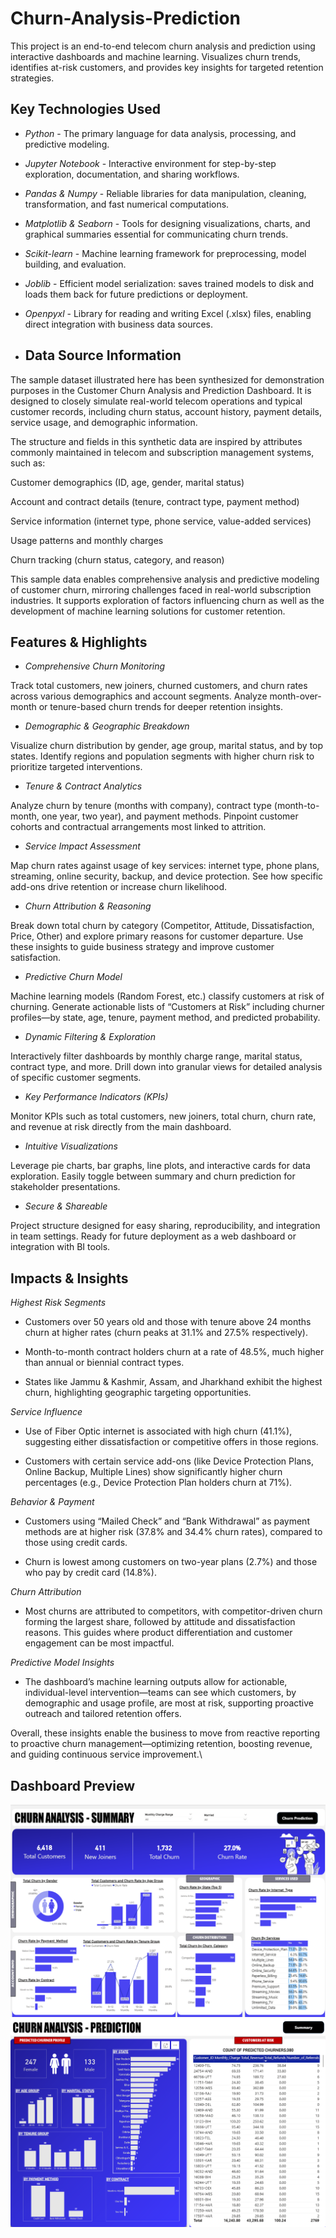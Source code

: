 # Churn-Analysis-Prediction
This project is an end-to-end telecom churn analysis and prediction using interactive dashboards and machine learning. Visualizes churn trends, identifies at-risk customers, and provides key insights for targeted retention strategies.

## Key Technologies Used

- *Python* - The primary language for data analysis, processing, and predictive modeling.

- *Jupyter Notebook* - Interactive environment for step-by-step exploration, documentation, and sharing workflows.

- *Pandas & Numpy* - Reliable libraries for data manipulation, cleaning, transformation, and fast numerical computations.

- *Matplotlib & Seaborn* - Tools for designing visualizations, charts, and graphical summaries essential for communicating churn trends.

- *Scikit-learn* - Machine learning framework for preprocessing, model building, and evaluation.

- *Joblib* - Efficient model serialization: saves trained models to disk and loads them back for future predictions or deployment.

- *Openpyxl* - Library for reading and writing Excel (.xlsx) files, enabling direct integration with business data sources.

- ## Data Source Information

 The sample dataset illustrated here has been synthesized for demonstration purposes in the Customer Churn Analysis and Prediction Dashboard. It is designed to closely simulate real-world telecom operations and typical customer records, including churn status, account history, payment details, service usage, and demographic information.

The structure and fields in this synthetic data are inspired by attributes commonly maintained in telecom and subscription management systems, such as:

Customer demographics (ID, age, gender, marital status)

Account and contract details (tenure, contract type, payment method)

Service information (internet type, phone service, value-added services)

Usage patterns and monthly charges

Churn tracking (churn status, category, and reason)

This sample data enables comprehensive analysis and predictive modeling of customer churn, mirroring challenges faced in real-world subscription industries. It supports exploration of factors influencing churn as well as the development of machine learning solutions for customer retention.

## Features & Highlights

- *Comprehensive Churn Monitoring*

Track total customers, new joiners, churned customers, and churn rates across various demographics and account segments. Analyze month-over-month or tenure-based churn trends for deeper retention insights.

- *Demographic & Geographic Breakdown*

Visualize churn distribution by gender, age group, marital status, and by top states. Identify regions and population segments with higher churn risk to prioritize targeted interventions.

- *Tenure & Contract Analytics*

Analyze churn by tenure (months with company), contract type (month-to-month, one year, two year), and payment methods. Pinpoint customer cohorts and contractual arrangements most linked to attrition.

- *Service Impact Assessment*

Map churn rates against usage of key services: internet type, phone plans, streaming, online security, backup, and device protection. See how specific add-ons drive retention or increase churn likelihood.

- *Churn Attribution & Reasoning*

Break down total churn by category (Competitor, Attitude, Dissatisfaction, Price, Other) and explore primary reasons for customer departure. Use these insights to guide business strategy and improve customer satisfaction.

- *Predictive Churn Model*

Machine learning models (Random Forest, etc.) classify customers at risk of churning. Generate actionable lists of “Customers at Risk” including churner profiles—by state, age, tenure, payment method, and predicted probability.

- *Dynamic Filtering & Exploration*

Interactively filter dashboards by monthly charge range, marital status, contract type, and more. Drill down into granular views for detailed analysis of specific customer segments.

- *Key Performance Indicators (KPIs)*

Monitor KPIs such as total customers, new joiners, total churn, churn rate, and revenue at risk directly from the main dashboard.

- *Intuitive Visualizations*

Leverage pie charts, bar graphs, line plots, and interactive cards for data exploration. Easily toggle between summary and churn prediction for stakeholder presentations.

- *Secure & Shareable*

Project structure designed for easy sharing, reproducibility, and integration in team settings. Ready for future deployment as a web dashboard or integration with BI tools.

## Impacts & Insights

*Highest Risk Segments*

- Customers over 50 years old and those with tenure above 24 months churn at higher rates (churn peaks at 31.1% and 27.5% respectively).

- Month-to-month contract holders churn at a rate of 48.5%, much higher than annual or biennial contract types.

- States like Jammu & Kashmir, Assam, and Jharkhand exhibit the highest churn, highlighting geographic targeting opportunities.

*Service Influence*

- Use of Fiber Optic internet is associated with high churn (41.1%), suggesting either dissatisfaction or competitive offers in those regions.

- Customers with certain service add-ons (like Device Protection Plans, Online Backup, Multiple Lines) show significantly higher churn percentages (e.g., Device Protection Plan holders churn at 71%).

*Behavior & Payment*

- Customers using “Mailed Check” and “Bank Withdrawal” as payment methods are at higher risk (37.8% and 34.4% churn rates), compared to those using credit cards.

- Churn is lowest among customers on two-year plans (2.7%) and those who pay by credit card (14.8%).

*Churn Attribution*

- Most churns are attributed to competitors, with competitor-driven churn forming the largest share, followed by attitude and dissatisfaction reasons. This guides where product differentiation and customer engagement can be most impactful.

*Predictive Model Insights*

- The dashboard’s machine learning outputs allow for actionable, individual-level intervention—teams can see which customers, by demographic and usage profile, are most at risk, supporting proactive outreach and tailored retention offers.

Overall, these insights enable the business to move from reactive reporting to proactive churn management—optimizing retention, boosting revenue, and guiding continuous service improvement.\

## Dashboard Preview

![Churn-Analysis-Prediction](https://github.com/sahil-sharma-19/Churn-Analysis-Prediction/blob/main/Snapshot%20of%20the%20Summary%20Analysis.png)
![Churn-Analysis-Prediction](https://github.com/sahil-sharma-19/Churn-Analysis-Prediction/blob/main/Snapshot%20of%20the%20Prediction%20Analysis.png)



